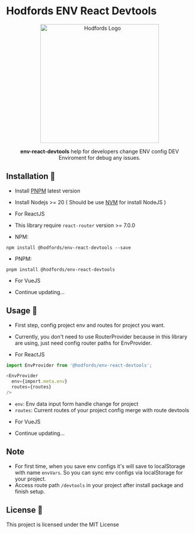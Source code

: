 # Hodfords ENV React Devtools

<p align="center">
  <a href="http://opensource.hodfords.uk" target="blank"><img src="https://opensource.hodfords.uk/img/logo.svg" width="320" alt="Hodfords Logo" /></a>
</p>

<p align="center"> <b>env-react-devtools</b> help for developers change ENV config DEV Enviroment for debug any issues.</p>

## Installation 🤖

* Install [PNPM](https://pnpm.io/) latest version
* Install Nodejs >= 20 ( Should be use [NVM](https://github.com/nvm-sh/nvm) for install NodeJS )

* For ReactJS
- This library require `react-router` version >= 7.0.0

- NPM:
```
npm install @hodfords/env-react-devtools --save
```
- PNPM:
```
pnpm install @hodfords/env-react-devtools
```

* For VueJS

- Continue updating...

## Usage 🚀

* First step, config project env and routes for project you want.
* Currently, you don't need to use RouterProvider because in this library are using, just need config router paths for EnvProvider.

* For ReactJS

```typescript
import EnvProvider from '@hodfords/env-react-devtools';

<EnvProvider
  env={import.meta.env}
  routes={routes}
/>
```
- `env`: Env data input form handle change for project
- `routes`: Current routes of your project config merge with route devtools

* For VueJS

- Continue updating...

## Note

* For first time, when you save env configs it's will save to localStorage with name `envVars`. So you can sync env configs via localStorage for your project.
* Access route path `/devtools` in your project after install package and finish setup.

## License 📝

This project is licensed under the MIT License
